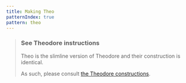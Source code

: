 ```yaml
---
title: Making Theo
patternIndex: true
pattern: theo
---
```


> ### See Theodore instructions
> 
> Theo is the slimline version of Theodore and their construction is identical.
>
> As such, please consult [the Theodore constructions](/docs/patterns/theodore).
